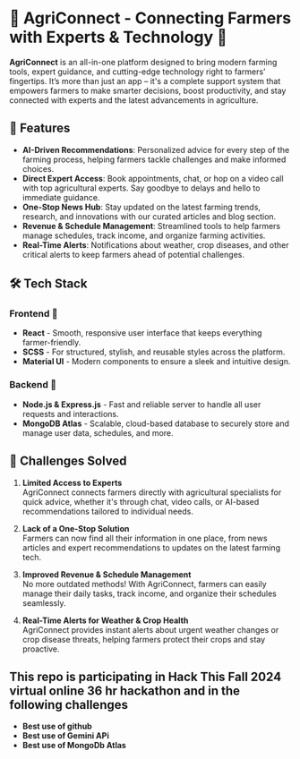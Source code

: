 # 🌾 AgriConnect - Connecting Farmers with Experts & Technology 🌾

**AgriConnect** is an all-in-one platform designed to bring modern farming tools, expert guidance, and cutting-edge technology right to farmers’ fingertips. It’s more than just an app – it's a complete support system that empowers farmers to make smarter decisions, boost productivity, and stay connected with experts and the latest advancements in agriculture.

## 🚀 Features

- **AI-Driven Recommendations**: Personalized advice for every step of the farming process, helping farmers tackle challenges and make informed choices.
- **Direct Expert Access**: Book appointments, chat, or hop on a video call with top agricultural experts. Say goodbye to delays and hello to immediate guidance.
- **One-Stop News Hub**: Stay updated on the latest farming trends, research, and innovations with our curated articles and blog section.
- **Revenue & Schedule Management**: Streamlined tools to help farmers manage schedules, track income, and organize farming activities.
- **Real-Time Alerts**: Notifications about weather, crop diseases, and other critical alerts to keep farmers ahead of potential challenges.

## 🛠️ Tech Stack

### Frontend 🌟
- **React** - Smooth, responsive user interface that keeps everything farmer-friendly.
- **SCSS** - For structured, stylish, and reusable styles across the platform.
- **Material UI** - Modern components to ensure a sleek and intuitive design.

### Backend 🚜
- **Node.js & Express.js** - Fast and reliable server to handle all user requests and interactions.
- **MongoDB Atlas** - Scalable, cloud-based database to securely store and manage user data, schedules, and more.

## 🌱 Challenges Solved

1. **Limited Access to Experts**  
   AgriConnect connects farmers directly with agricultural specialists for quick advice, whether it's through chat, video calls, or AI-based recommendations tailored to individual needs.

2. **Lack of a One-Stop Solution**  
   Farmers can now find all their information in one place, from news articles and expert recommendations to updates on the latest farming tech.

3. **Improved Revenue & Schedule Management**  
   No more outdated methods! With AgriConnect, farmers can easily manage their daily tasks, track income, and organize their schedules seamlessly.

4. **Real-Time Alerts for Weather & Crop Health**  
   AgriConnect provides instant alerts about urgent weather changes or crop disease threats, helping farmers protect their crops and stay proactive.

## This repo is participating in Hack This Fall 2024 virtual online 36 hr hackathon and  in the following challenges 
- **Best use of github**
- **Best use of Gemini APi**
- **Best use of MongoDb Atlas**


